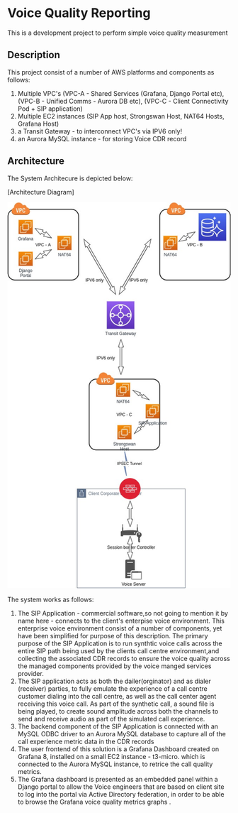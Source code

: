 # Voice Quality Reporting

This is a development project to perform simple voice quality measurement


## Description

This project consist of a number of AWS platforms and components as follows:
1. Multiple VPC's (VPC-A - Shared Services (Grafana, Django Portal etc), (VPC-B - Unified Comms - Aurora DB etc), (VPC-C - Client Connectivity Pod + SIP application) 
3. Multiple EC2 instances (SIP App host, Strongswan Host, NAT64 Hosts, Grafana Host)
4. a Transit Gateway - to interconnect VPC's via IPV6 only!
5. an Aurora MySQL instance - for storing Voice CDR record

## Architecture

The System Architecure is depicted below:

[Architecture Diagram]

<img src = ./spi-voice.jpg>

The system works as follows:
1. The SIP Application - commercial software,so not going to mention it by name here - connects to the client's enterpise voice environment. This enterprise voice environment consist of a number of components, yet have been simplified for purpose of this description. The primary purpose of the SIP Application is to run synthtic voice calls across the entire SIP path being used by the clients call centre environment,and collecting the associated CDR records to ensure the voice quality across the managed components provided by the voice manged services provider.
2. The SIP application acts as both the dailer(orginator) and as dialer (receiver) parties, to fully emulate the experience of a call centre customer dialing into the call centre, as well as the call center agent receiving this voice call. As part of the synthetic call, a sound file is being played, to create sound amplitude across both the channels to send and receive audio as part of the simulated call experience.
3. The backend component of the SIP Application is connected with an MySQL ODBC driver to an Aurora MySQL database to capture all of the call experience metric data in the CDR records
4. The user frontend of this solution is a Grafana Dashboard created on Grafana 8, installed on a small EC2 instance - t3-micro. which is connected to the Aurora MySQL instance, to retrice the call quality metrics. 
5. The Grafana dashboard is presented as an embedded panel within a Django portal to allow the Voice engineers that are based on client site to log into the portal via Active Directory federation, in order to be able to browse the Grafana voice quality metrics graphs .


   
